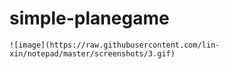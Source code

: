 # simple-planegame
	![image](https://raw.githubusercontent.com/lin-xin/notepad/master/screenshots/3.gif)
